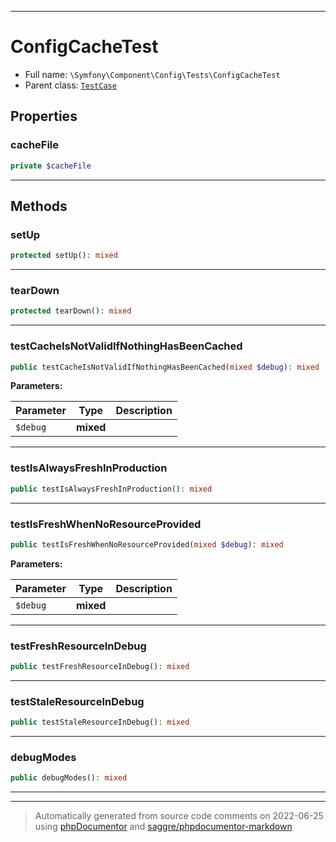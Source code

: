 ***

# ConfigCacheTest





* Full name: `\Symfony\Component\Config\Tests\ConfigCacheTest`
* Parent class: [`TestCase`](../../../../PHPUnit/Framework/TestCase.md)



## Properties


### cacheFile



```php
private $cacheFile
```






***

## Methods


### setUp



```php
protected setUp(): mixed
```











***

### tearDown



```php
protected tearDown(): mixed
```











***

### testCacheIsNotValidIfNothingHasBeenCached



```php
public testCacheIsNotValidIfNothingHasBeenCached(mixed $debug): mixed
```








**Parameters:**

| Parameter | Type | Description |
|-----------|------|-------------|
| `$debug` | **mixed** |  |




***

### testIsAlwaysFreshInProduction



```php
public testIsAlwaysFreshInProduction(): mixed
```











***

### testIsFreshWhenNoResourceProvided



```php
public testIsFreshWhenNoResourceProvided(mixed $debug): mixed
```








**Parameters:**

| Parameter | Type | Description |
|-----------|------|-------------|
| `$debug` | **mixed** |  |




***

### testFreshResourceInDebug



```php
public testFreshResourceInDebug(): mixed
```











***

### testStaleResourceInDebug



```php
public testStaleResourceInDebug(): mixed
```











***

### debugModes



```php
public debugModes(): mixed
```











***


***
> Automatically generated from source code comments on 2022-06-25 using [phpDocumentor](http://www.phpdoc.org/) and [saggre/phpdocumentor-markdown](https://github.com/Saggre/phpDocumentor-markdown)
